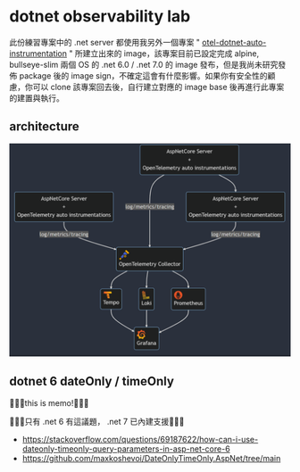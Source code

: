 # dotnet observability lab

此份練習專案中的 .net server 都使用我另外一個專案 " [otel-dotnet-auto-instrumentation](https://github.com/YuChia-Wei/otel-dotnet-auto-instrumentation) " 所建立出來的 image，該專案目前已設定完成 alpine, bullseye-slim 兩個 OS 的 .net 6.0 / .net 7.0 的 image 發布，但是我尚未研究發佈 package 後的 image sign，不確定這會有什麼影響。如果你有安全性的顧慮，你可以 clone 該專案回去後，自行建立對應的 image base 後再進行此專案的建置與執行。

## architecture

![](./doc/img/architecture-diagram.png)

## dotnet 6 dateOnly / timeOnly

🚨🚨🚨this is memo!🚨🚨🚨

🚩🚩🚩只有 .net 6 有這議題， .net 7 已內建支援🚩🚩🚩

- https://stackoverflow.com/questions/69187622/how-can-i-use-dateonly-timeonly-query-parameters-in-asp-net-core-6
- https://github.com/maxkoshevoi/DateOnlyTimeOnly.AspNet/tree/main
